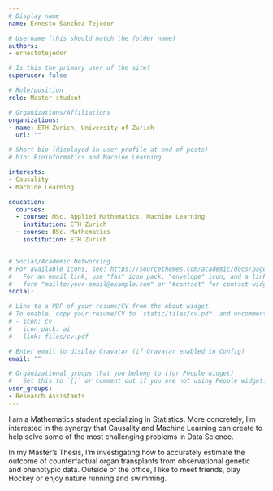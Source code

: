 ```yaml
---
# Display name
name: Ernesto Sanchez Tejedor

# Username (this should match the folder name)
authors:
- ernestotejedor

# Is this the primary user of the site?
superuser: false

# Role/position
role: Master student

# Organizations/Affiliations
organizations:
- name: ETH Zurich, University of Zurich
  url: ""

# Short bio (displayed in user profile at end of posts)
# bio: Bioinformatics and Machine Learning.

interests:
- Causality
- Machine Learning

education:
  courses:
  - course: MSc. Applied Mathematics, Machine Learning
  	institution: ETH Zurich
  - course: BSc. Mathematics
    institution: ETH Zurich


# Social/Academic Networking
# For available icons, see: https://sourcethemes.com/academic/docs/page-builder/#icons
#   For an email link, use "fas" icon pack, "envelope" icon, and a link in the
#   form "mailto:your-email@example.com" or "#contact" for contact widget.
social:

# Link to a PDF of your resume/CV from the About widget.
# To enable, copy your resume/CV to `static/files/cv.pdf` and uncomment the lines below.
# - icon: cv
#   icon_pack: ai
#   link: files/cv.pdf

# Enter email to display Gravatar (if Gravatar enabled in Config)
email: ""

# Organizational groups that you belong to (for People widget)
#   Set this to `[]` or comment out if you are not using People widget.
user_groups:
- Research Assistants
---
```


I am a Mathematics student specializing in Statistics. More concretely, I’m interested in the synergy that Causality and Machine Learning can create to help solve some of the most challenging problems in Data Science.

In my Master’s Thesis, I’m investigating how to accurately estimate the outcome of counterfactual organ transplants from observational genetic and phenotypic data. Outside of the office, I like to meet friends, play Hockey or enjoy nature running and swimming.

